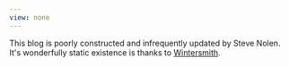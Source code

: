 ```yaml
---
view: none
---
```


This blog is poorly constructed and infrequently updated by Steve Nolen. 
It's wonderfully static existence is thanks to [Wintersmith][1].

[1]: http://wintersmith.io

